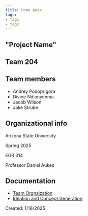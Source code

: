 ```yaml
---
title: Home page
tags:
- tag1
- tag2
---
```


## "Project Name"


## Team 204

## Team members

 - Andrey Podoprigora
 - Divine Ndionyenma
 - Jacob Wilson
 - Jake Strube

## Organizational info
Arizona State University

Spring 2025

EGR 314

Professor Daniel Aukes

## Documentation

- [Team Orgnaization](Team_Organization)
- [Ideation and Concept Generation](Concept_Ideation)



Created: 1/16/2025
